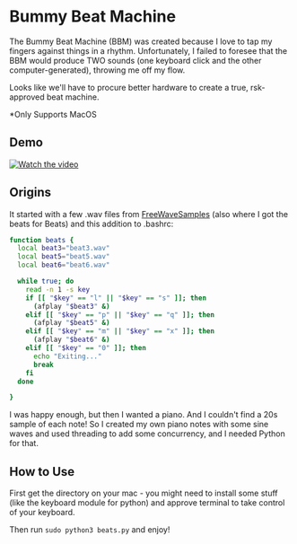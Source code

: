 # Bummy Beat Machine

The Bummy Beat Machine (BBM) was created because I love to tap my fingers against things in a rhythm. Unfortunately, I failed to foresee that the BBM would produce TWO sounds (one keyboard click and the other computer-generated), throwing me off my flow.

Looks like we'll have to procure better hardware to create a true, rsk-approved beat machine.

*Only Supports MacOS

## Demo

[![Watch the video](https://img.youtube.com/vi/jssngNc-K-A/hqdefault.jpg)](https://www.youtube.com/watch?v=jssngNc-K-A)

## Origins

It started with a few .wav files from [FreeWaveSamples](https://freewavesamples.com/) (also where I got the beats for Beats) and this addition to .bashrc:
```bash
function beats {
  local beat3="beat3.wav"
  local beat5="beat5.wav"
  local beat6="beat6.wav"

  while true; do
    read -n 1 -s key
    if [[ "$key" == "l" || "$key" == "s" ]]; then
      (afplay "$beat3" &)
    elif [[ "$key" == "p" || "$key" == "q" ]]; then
      (afplay "$beat5" &)
    elif [[ "$key" == "m" || "$key" == "x" ]]; then
      (afplay "$beat6" &)
    elif [[ "$key" == "0" ]]; then
      echo "Exiting..."
      break
    fi
  done

}
```
I was happy enough, but then I wanted a piano. And I couldn't find a 20s sample of each note! So I created my own piano notes with some sine waves and used threading to add some concurrency, and I needed Python for that.

## How to Use

First get the directory on your mac - you might need to install some stuff (like the keyboard module for python) and approve terminal to take control of your keyboard.

Then run ```sudo python3 beats.py``` and enjoy!

